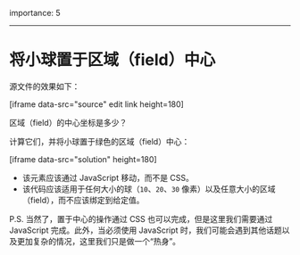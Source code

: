 importance: 5

---

# 将小球置于区域（field）中心

源文件的效果如下：

[iframe data-src="source" edit link height=180]

区域（field）的中心坐标是多少？

计算它们，并将小球置于绿色的区域（field）中心：

[iframe data-src="solution" height=180]

- 该元素应该通过 JavaScript 移动，而不是 CSS。
- 该代码应该适用于任何大小的球（`10`、`20`、`30` 像素）以及任意大小的区域（field），而不应该绑定到给定值。

P.S. 当然了，置于中心的操作通过 CSS 也可以完成，但是这里我们需要通过 JavaScript 完成。此外，当必须使用 JavaScript 时，我们可能会遇到其他话题以及更加复杂的情况，这里我们只是做一个“热身”。
